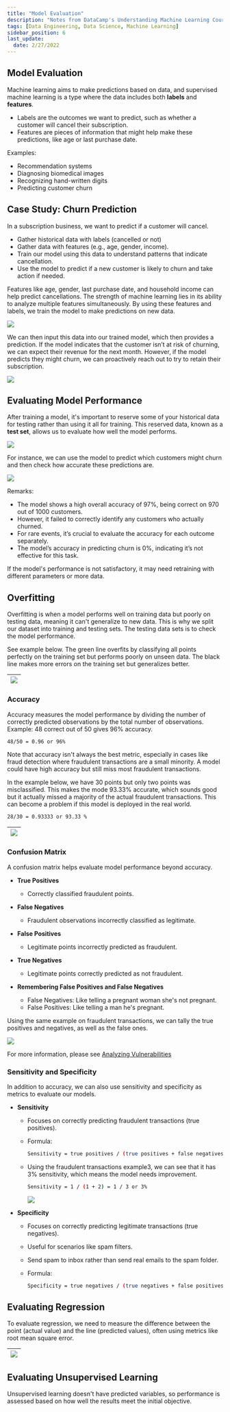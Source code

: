 ```yaml
---
title: "Model Evaluation"
description: "Notes from DataCamp's Understanding Machine Learning Course"
tags: [Data Engineering, Data Science, Machine Learning]
sidebar_position: 6
last_update:
  date: 2/27/2022
---
```



## Model Evaluation

Machine learning aims to make predictions based on data, and supervised machine learning is a type where the data includes both **labels** and **features**. 

- Labels are the outcomes we want to predict, such as whether a customer will cancel their subscription. 
- Features are pieces of information that might help make these predictions, like age or last purchase date.

Examples:

- Recommendation systems
- Diagnosing biomedical images
- Recognizing hand-written digits
- Predicting customer churn

## Case Study: Churn Prediction

In a subscription business, we want to predict if a customer will cancel.

- Gather historical data with labels (cancelled or not)
- Gather data with features (e.g., age, gender, income).
- Train our model using this data to understand patterns that indicate cancellation.
- Use the model to predict if a new customer is likely to churn and take action if needed.

Features like age, gender, last purchase date, and household income can help predict cancellations. The strength of machine learning lies in its ability to analyze multiple features simultaneously. By using these features and labels, we train the model to make predictions on new data.

<div class="img-center"> 

![](/img/docs/data-engg-case-study-churn-predictions.png)

</div>

We can then input this data into our trained model, which then provides a prediction. If the model indicates that the customer isn’t at risk of churning, we can expect their revenue for the next month. However, if the model predicts they might churn, we can proactively reach out to try to retain their subscription.

<div class="img-center"> 

![](/img/docs/data-engg-case-study-churn-predictions-feed-input.png)

</div>


## Evaluating Model Performance

After training a model, it's important to reserve some of your historical data for testing rather than using it all for training. This reserved data, known as a **test set**, allows us to evaluate how well the model performs. 

![](/img/docs/data-engg-case-study-churn-subscriptiosn-evaluating-model-performance.png)

For instance, we can use the model to predict which customers might churn and then check how accurate these predictions are.

![](/img/docs/data-engg-case-study-churn-model-evaluation-97percent.png)


Remarks: 

- The model shows a high overall accuracy of 97%, being correct on 970 out of 1000 customers.
- However, it failed to correctly identify any customers who actually churned.
- For rare events, it’s crucial to evaluate the accuracy for each outcome separately.
- The model’s accuracy in predicting churn is 0%, indicating it’s not effective for this task.

 
If the model's performance is not satisfactory, it may need retraining with different parameters or more data.


## Overfitting

Overfitting is when a model performs well on training data but poorly on testing data, meaning it can't generalize to new data. This is why we split our dataset into training and testing sets. The testing data sets is to check the model performance.

See example below. The green line overfits by classifying all points perfectly on the training set but performs poorly on unseen data. The black line makes more errors on the training set but generalizes better.

<div class='img-center'>

|![](/img/docs/ml-overfittingg.png)|
|-|

</div>

### Accuracy

Accuracy measures the model performance by dividing the number of correctly predicted observations by the total number of observations. Example: 48 correct out of 50 gives 96% accuracy.

```bash
48/50 = 0.96 or 96%
```

Note that accuracy isn't always the best metric, especially in cases like fraud detection where fraudulent transactions are a small minority. A model could have high accuracy but still miss most fraudulent transactions.

In the example below, we have 30 points but only two points was misclassified. This makes the mode 93.33% accurate, which sounds good but it actually missed a majority of the actual fraudulent transactions. This can become a problem if this model is deployed in the real world.

```bash
28/30 = 0.93333 or 93.33 % 
```

<div class='img-center'>

|![](/img/docs/ml-limits-of-accuracy.png)|
|-|

</div>

### Confusion Matrix

A confusion matrix helps evaluate model performance beyond accuracy.

- **True Positives**
  - Correctly classified fraudulent points.

- **False Negatives**
  - Fraudulent observations incorrectly classified as legitimate.

- **False Positives**
  - Legitimate points incorrectly predicted as fraudulent.

- **True Negatives**
  - Legitimate points correctly predicted as not fraudulent.

- **Remembering False Positives and False Negatives**
  - False Negatives: Like telling a pregnant woman she's not pregnant.
  - False Positives: Like telling a man he's pregnant.

Using the same example on fraudulent transactions, we can tally the true positives and negatives, as well as the false ones. 

![](/img/docs/ml-confusion-matrix-more-detailed.png)

For more information, please see [Analyzing Vulnerabilities](/docs/007-Cybersecurity/008-Security-Operations/020-Vulnerability-Management.md#analyzing-vulnerabilities)



### Sensitivity and Specificity

In addition to accuracy, we can also use sensitivity and specificity as metrics to evaluate our models.

- **Sensitivity**
  - Focuses on correctly predicting fraudulent transactions (true positives). 
  - Formula:

    ```bash
    Sensitivity = true positives / (true positives + false negatives) 
    ```

  - Using the fraudulent transactions example3, we can see that it has 3% sensitivity, which means the model needs improvement.

    ```bash
    Sensitivity = 1 / (1 + 2) = 1 / 3 or 3%
    ```

    ![](/img/docs/ml-overfitting-sensitivity-compute.png) 

- **Specificity**
  - Focuses on correctly predicting legitimate transactions (true negatives). 
  - Useful for scenarios like spam filters.
  - Send spam to inbox rather than send real emails to the spam folder.
  - Formula:

    ```bash
    Specificity = true negatives / (true negatives + false positives) 
    ```

## Evaluating Regression

To evaluate regression, we need to measure the difference between the point (actual value) and the line (predicted values), often using metrics like root mean square error.


<div class='img-center'>

|![](/img/docs/ml-evaluating-regression-using-rms.png)|
|-|

</div>

## Evaluating Unsupervised Learning

Unsupervised learning doesn't have predicted variables, so performance is assessed based on how well the results meet the initial objective.